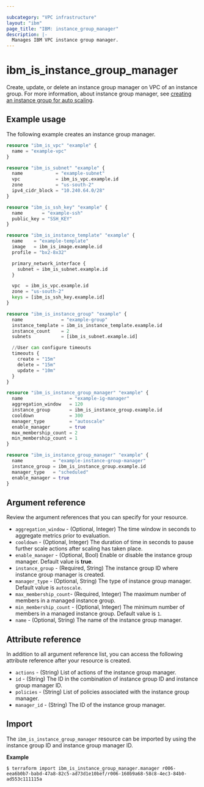 ```yaml
---

subcategory: "VPC infrastructure"
layout: "ibm"
page_title: "IBM: instance_group_manager"
description: |-
  Manages IBM VPC instance group manager.
---
```


# ibm_is_instance_group_manager
Create, update, or delete an instance group manager on VPC of an instance group. For more information, about instance group manager, see [creating an instance group for auto scaling](https://cloud.ibm.com/docs/vpc?topic=vpc-creating-auto-scale-instance-group).

## Example usage
The following example creates an instance group manager.

```terraform
resource "ibm_is_vpc" "example" {
  name = "example-vpc"
}

resource "ibm_is_subnet" "example" {
  name            = "example-subnet"
  vpc             = ibm_is_vpc.example.id
  zone            = "us-south-2"
  ipv4_cidr_block = "10.240.64.0/28"
}

resource "ibm_is_ssh_key" "example" {
  name       = "example-ssh"
  public_key = "SSH_KEY"
}

resource "ibm_is_instance_template" "example" {
  name    = "example-template"
  image   = ibm_is_image.example.id
  profile = "bx2-8x32"

  primary_network_interface {
    subnet = ibm_is_subnet.example.id
  }

  vpc  = ibm_is_vpc.example.id
  zone = "us-south-2"
  keys = [ibm_is_ssh_key.example.id]
}

resource "ibm_is_instance_group" "example" {
  name              = "example-group"
  instance_template = ibm_is_instance_template.example.id
  instance_count    = 2
  subnets           = [ibm_is_subnet.example.id]

  //User can configure timeouts
  timeouts {
    create = "15m"
    delete = "15m"
    update = "10m"
  }
}

resource "ibm_is_instance_group_manager" "example" {
  name                 = "example-ig-manager"
  aggregation_window   = 120
  instance_group       = ibm_is_instance_group.example.id
  cooldown             = 300
  manager_type         = "autoscale"
  enable_manager       = true
  max_membership_count = 2
  min_membership_count = 1
}

resource "ibm_is_instance_group_manager" "example" {
  name           = "example-instance-group-manager"
  instance_group = ibm_is_instance_group.example.id
  manager_type   = "scheduled"
  enable_manager = true
}
```

## Argument reference
Review the argument references that you can specify for your resource. 

- `aggregation_window` - (Optional, Integer) The time window in seconds to aggregate metrics prior to evaluation.
- `cooldown` - (Optional, Integer) The duration of time in seconds to pause further scale actions after scaling has taken place.
- `enable_manager` - (Optional, Bool)  Enable or disable the instance group manager. Default value is **true**.
- `instance_group` - (Required, String) The instance group ID where instance group manager is created.
- `manager_type` - (Optional, String) The type of instance group manager. Default value is `autoscale`.
- `max_membership_count`- (Required, Integer) The maximum number of members in a managed instance group.
- `min_membership_count` - (Optional, Integer) The minimum number of members in a managed instance group. Default value is `1`.
- `name` - (Optional, String) The name of the instance group manager.

## Attribute reference
In addition to all argument reference list, you can access the following attribute reference after your resource is created.

- `actions` - (String) List of actions of the instance group manager.
- `id` - (String) The ID in the combination of instance group ID and instance group manager ID.
- `policies` - (String) List of policies associated with the instance group manager.
- `manager_id` - (String) The ID of the instance group manager.

## Import
The `ibm_is_instance_group_manager` resource can be imported by using the instance group ID and instance group manager ID.

**Example**

```
$ terraform import ibm_is_instance_group_manager.manager r006-eea6b0b7-babd-47a8-82c5-ad73d1e10bef/r006-160b9a68-58c8-4ec3-84b0-ad553c111115a
```
